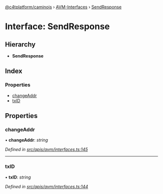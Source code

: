 [@c4tplatform/caminojs](../README.md) › [AVM-Interfaces](../modules/avm_interfaces.md) › [SendResponse](avm_interfaces.sendresponse.md)

# Interface: SendResponse

## Hierarchy

* **SendResponse**

## Index

### Properties

* [changeAddr](avm_interfaces.sendresponse.md#changeaddr)
* [txID](avm_interfaces.sendresponse.md#txid)

## Properties

###  changeAddr

• **changeAddr**: *string*

*Defined in [src/apis/avm/interfaces.ts:145](https://github.com/chain4travel/caminojs/blob/8077d740/src/apis/avm/interfaces.ts#L145)*

___

###  txID

• **txID**: *string*

*Defined in [src/apis/avm/interfaces.ts:144](https://github.com/chain4travel/caminojs/blob/8077d740/src/apis/avm/interfaces.ts#L144)*

